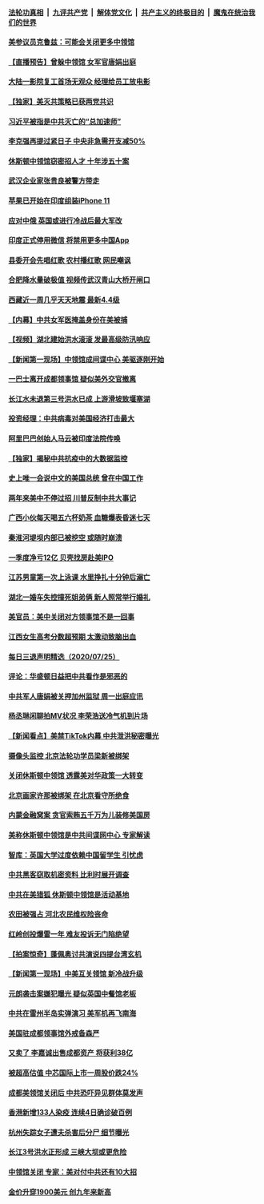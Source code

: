 ####  [法轮功真相](../../../../basic/blob/master/README.md?t=07271131) &nbsp;|&nbsp; [九评共产党](../../../../9ping.md/blob/master/README.md?t=07271131) &nbsp;|&nbsp; [解体党文化](../../../../jtdwh.md/blob/master/README.md?t=07271131)  &nbsp;|&nbsp; [共产主义的终极目的](../../../../gczydzjmd.md/blob/master/README.md?t=07271131) &nbsp;|&nbsp; [魔鬼在统治我们的世界](../../../../mgztzwmdsj.md/blob/master/README.md?t=07271131) 

#### [美参议员克鲁兹：可能会关闭更多中领馆](../pages/nsc413/n12285648.md?t=07271131) 

#### [【直播预告】曾躲中领馆 女军官唐娟出庭](../pages/nsc413/n12285444.md?t=07271131) 

#### [大陆一影院复工首场无观众 经理给员工放电影](../pages/nsc413/n12285302.md?t=07271131) 

#### [【独家】美灭共策略已获两党共识](../pages/nsc413/n12285277.md?t=07271131) 

#### [习近平被指是中共灭亡的“总加速师”](../pages/nsc413/n12284930.md?t=07271131) 

#### [李克强再提过紧日子 中央非急需开支减50%](../pages/nsc413/n12285212.md?t=07271131) 

#### [休斯顿中领馆窃密招人才 十年涉五十案](../pages/nsc413/n12285211.md?t=07271131) 

#### [武汉企业家张贵良被警方带走](../pages/nsc413/n12285078.md?t=07271131) 

#### [苹果已开始在印度组装iPhone 11](../pages/nsc413/n12285005.md?t=07271131) 

#### [应对中俄 英国或进行冷战后最大军改](../pages/nsc413/n12284873.md?t=07271131) 

#### [印度正式停用微信 将禁用更多中国App](../pages/nsc413/n12284866.md?t=07271131) 

#### [县委开会先唱红歌 农村播红歌 网民嘲讽](../pages/nsc413/n12284804.md?t=07271131) 

#### [合肥降水量破极值 视频传武汉青山大桥开闸口](../pages/nsc413/n12284724.md?t=07271131) 


#### [西藏近一周几乎天天地震 最新4.4级](../pages/nsc413/n12284605.md?t=07271131) 

#### [【内幕】中共女军医掩盖身份在美被捕](../pages/nsc413/n12283734.md?t=07271131) 

#### [【视频】湖北建始洪水滚滚 发最高级防汛响应](../pages/nsc413/n12284562.md?t=07271131) 

#### [【新闻第一现场】中领馆成间谍中心 美驱逐刚开始](../pages/nsc413/n12284592.md?t=07271131) 

#### [一巴士离开成都领事馆 疑似美外交官撤离](../pages/nsc413/n12284580.md?t=07271131) 

#### [长江水未退第三号洪水已成 上游滑坡致堰塞湖](../pages/nsc413/n12284513.md?t=07271131) 

#### [投资经理：中共病毒对美国经济打击最大](../pages/nsc413/n12284265.md?t=07271131) 

#### [阿里巴巴创始人马云被印度法院传唤](../pages/nsc413/n12284398.md?t=07271131) 

#### [【独家】揭秘中共抗疫中的大数据监控](../pages/nsc413/n12274382.md?t=07271131) 

#### [史上唯一会说中文的美国总统 曾在中国工作](../pages/nsc413/n12284394.md?t=07271131) 

#### [两年来美中不停过招 川普反制中共大事记](../pages/nsc413/n12283721.md?t=07271131) 

#### [广西小伙每天喝五六杯奶茶 血糖爆表昏迷七天](../pages/nsc413/n12284333.md?t=07271131) 

#### [秦淮河堤坝内部已被挖空 或随时崩溃](../pages/nsc413/n12284074.md?t=07271131) 

#### [一季度净亏12亿 贝壳找房赴美IPO](../pages/nsc413/n12284143.md?t=07271131) 

#### [江苏男童第一次上泳课 水里挣扎十分钟后溺亡](../pages/nsc413/n12284276.md?t=07271131) 

#### [湖北一婚车失控撞死姐弟俩 新人照常举行婚礼](../pages/nsc413/n12284222.md?t=07271131) 

#### [美官员：美中关闭对方领事馆不是一回事](../pages/nsc413/n12284065.md?t=07271131) 

#### [江西女生高考分数超预期 太激动致脑出血](../pages/nsc413/n12284153.md?t=07271131) 

#### [每日三退声明精选（2020/07/25）](../pages/nsc413/n12284076.md?t=07271131) 

#### [评论：华盛顿日益把中共看作是邪恶的](../pages/nsc413/n12283929.md?t=07271131) 

#### [中共军人唐娟被关押加州监狱 周一出庭应讯](../pages/nsc413/n12283949.md?t=07271131) 

#### [杨丞琳闲聊拍MV状况 李荣浩送冷气机到片场](../pages/nsc413/n12283831.md?t=07271131) 

#### [【新闻看点】美禁TikTok内幕 中共泄洪秘密曝光](../pages/nsc413/n12283622.md?t=07271131) 

#### [摄像头监控 北京法轮功学员梁新被绑架](../pages/nsc413/n12283790.md?t=07271131) 

#### [关闭休斯顿中领馆 透露美对华政策一大转变](../pages/nsc413/n12283516.md?t=07271131) 

#### [北京画家许那被绑架 在北京看守所绝食](../pages/nsc413/n12282120.md?t=07271131) 

#### [内蒙金融窝案 贪官索贿五千万为儿装修美国房](../pages/nsc413/n12283665.md?t=07271131) 

#### [美称休斯顿中领馆是中共间谍网中心 专家解读](../pages/nsc413/n12283409.md?t=07271131) 

#### [智库：英国大学过度依赖中国留学生 引忧虑](../pages/nsc413/n12283570.md?t=07271131) 

#### [中共黑客窃取机密资料 比利时展开调查](../pages/nsc413/n12283557.md?t=07271131) 

#### [中共在美猎狐 休斯顿中领馆是活动基地](../pages/nsc413/n12283374.md?t=07271131) 

#### [农田被强占 河北农民维权险丧命](../pages/nsc413/n12283550.md?t=07271131) 

#### [红岭创投爆雷一年 难友投诉无门陷绝望](../pages/nsc413/n12283452.md?t=07271131) 

#### [【拍案惊奇】蓬佩奥讨共演说四提台湾玄机](../pages/nsc413/n12282566.md?t=07271131) 

#### [【新闻第一现场】中美互关领馆 新冷战升级](../pages/nsc413/n12282853.md?t=07271131) 

#### [元朗袭击案嫌犯曝光 疑似英国中餐馆老板](../pages/nsc413/n12283334.md?t=07271131) 

#### [中共在雷州半岛实弹演习 美军机再飞南海](../pages/nsc413/n12283227.md?t=07271131) 

#### [美国驻成都领事馆外戒备森严](../pages/nsc413/n12283145.md?t=07271131) 

#### [又卖了 李嘉诚出售成都资产 将获利38亿](../pages/nsc413/n12283034.md?t=07271131) 

#### [被超高估值 中芯国际上市一周股价跌24%](../pages/nsc413/n12282620.md?t=07271131) 

#### [成都美领馆关闭后 中共恐吓异见群体莫发声](../pages/nsc413/n12282730.md?t=07271131) 

#### [香港新增133人染疫 连续4日确诊破百例](../pages/nsc413/n12283030.md?t=07271131) 

#### [杭州失踪女子遭夫杀害后分尸 细节曝光](../pages/nsc413/n12282903.md?t=07271131) 

#### [长江3号洪水正形成 三峡大坝或更危险](../pages/nsc413/n12282698.md?t=07271131) 

#### [中领馆关闭 专家：美对付中共还有10大招](../pages/nsc413/n12282678.md?t=07271131) 

#### [金价升穿1900美元 创九年来新高](../pages/nsc413/n12282313.md?t=07271131) 

